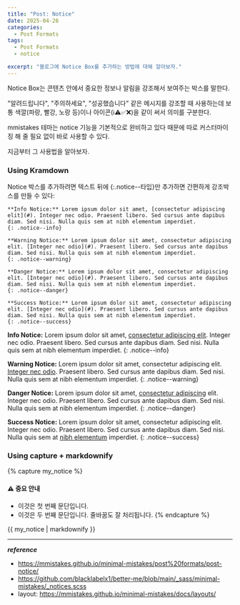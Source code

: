 ```yaml
---
title: "Post: Notice"
date: 2025-04-26
categories:
  - Post Formats
tags:
  - Post Formats
  - notice

excerpt: "블로그에 Notice Box를 추가하는 방법에 대해 알아보자."
---
```


Notice Box는 콘텐츠 안에서 중요한 정보나 알림을 강조해서 보여주는 박스를 말한다. 

"알려드립니다", "주의하세요", "성공했습니다" 같은 메시지를 강조할 때 사용하는데 보통 색깔(파랑, 빨강, 노랑 등)이나 아이콘(ℹ️⚠️✅❌)을 같이 써서 의미를 구분한다.

mmistakes 테마는 notice 기능을 기본적으로 완비하고 있다 때문에 따로 커스터마이징 해 줄 필요 없이 바로 사용할 수 있다.

지금부터 그 사용법을 알아보자. 

### Using Kramdown

Notice 박스를 추가하려면 텍스트 뒤에 {:.notice--타입}만 추가하면 간편하게 강조박스를 만들 수 있다:

```
**Info Notice:** Lorem ipsum dolor sit amet, [consectetur adipiscing elit](#). Integer nec odio. Praesent libero. Sed cursus ante dapibus diam. Sed nisi. Nulla quis sem at nibh elementum imperdiet.
{: .notice--info}

**Warning Notice:** Lorem ipsum dolor sit amet, consectetur adipiscing elit. [Integer nec odio](#). Praesent libero. Sed cursus ante dapibus diam. Sed nisi. Nulla quis sem at nibh elementum imperdiet.
{: .notice--warning}

**Danger Notice:** Lorem ipsum dolor sit amet, consectetur adipiscing elit. [Integer nec odio](#). Praesent libero. Sed cursus ante dapibus diam. Sed nisi. Nulla quis sem at nibh elementum imperdiet.
{: .notice--danger}

**Success Notice:** Lorem ipsum dolor sit amet, consectetur adipiscing elit. [Integer nec odio](#). Praesent libero. Sed cursus ante dapibus diam. Sed nisi. Nulla quis sem at nibh elementum imperdiet.
{: .notice--success}
```

**Info Notice:** Lorem ipsum dolor sit amet, [consectetur adipiscing elit](#). Integer nec odio. Praesent libero. Sed cursus ante dapibus diam. Sed nisi. Nulla quis sem at nibh elementum imperdiet.
{: .notice--info}

**Warning Notice:** Lorem ipsum dolor sit amet, consectetur adipiscing elit. [Integer nec odio](#). Praesent libero. Sed cursus ante dapibus diam. Sed nisi. Nulla quis sem at nibh elementum imperdiet.
{: .notice--warning}

**Danger Notice:** Lorem ipsum dolor sit amet, [consectetur adipiscing](#) elit. Integer nec odio. Praesent libero. Sed cursus ante dapibus diam. Sed nisi. Nulla quis sem at nibh elementum imperdiet.
{: .notice--danger}

**Success Notice:** Lorem ipsum dolor sit amet, consectetur adipiscing elit. Integer nec odio. Praesent libero. Sed cursus ante dapibus diam. Sed nisi. Nulla quis sem at [nibh elementum](#) imperdiet.
{: .notice--success}


### Using capture + markdownify

{% capture my_notice %}
#### ⚠️ 중요 안내
- 이것은 첫 번째 문단입니다.
- 이것은 두 번째 문단입니다. 줄바꿈도 잘 처리됩니다.
{% endcapture %}

<div class="notice notice--warning">
  {{ my_notice | markdownify }}
</div>

---
***reference***
- <https://mmistakes.github.io/minimal-mistakes/post%20formats/post-notice/>
- <https://github.com/blacklabelx1/better-me/blob/main/_sass/minimal-mistakes/_notices.scss>
- layout: <https://mmistakes.github.io/minimal-mistakes/docs/layouts/>